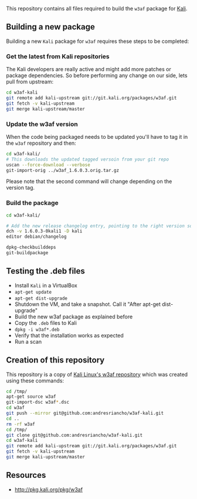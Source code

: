 This repository contains all files required to build the `w3af` package for [Kali](http://www.kali.org/).

## Building a new package

Building a new `Kali` package for `w3af` requires these steps to be completed:

### Get the latest from Kali repositories

The Kali developers are really active and might add more patches or package dependencies. So before performing any change on our side, lets pull from upstream:

```bash
cd w3af-kali
git remote add kali-upstream git://git.kali.org/packages/w3af.git
git fetch -v kali-upstream
git merge kali-upstream/master
```

### Update the w3af version

When the code being packaged needs to be updated you'll have to tag it in the `w3af` repository and then:

```bash
cd w3af-kali/
# This downloads the updated tagged versoin from your git repo
uscan --force-download --verbose
git-import-orig ../w3af_1.6.0.3.orig.tar.gz
```
Please note that the second command will change depending on the version tag.

### Build the package

```bash
cd w3af-kali/

# Add the new release changelog entry, pointing to the right version so dpkg-buildpackage can find the tgz
dch -v 1.6.0.3-0kali1 -D kali
editor debian/changelog

dpkg-checkbuilddeps
git-buildpackage
```

## Testing the .deb files
 * Install `Kali` in a VirtualBox
 * `apt-get update`
 * `apt-get dist-upgrade`
 * Shutdown the VM, and take a snapshot. Call it "After apt-get dist-upgrade"
 * Build the new w3af package as explained before
 * Copy the `.deb` files to Kali
 * `dpkg -i w3af*.deb`
 * Verify that the installation works as expected
 * Run a scan

## Creation of this repository
This repository is a copy of [Kali Linux's w3af repository](http://git.kali.org/gitweb/?p=packages/w3af.git;a=summary) which was created using these commands:

```bash
cd /tmp/
apt-get source w3af
git-import-dsc w3af*.dsc
cd w3af
git push --mirror git@github.com:andresriancho/w3af-kali.git
cd ..
rm -rf w3af
cd /tmp/
git clone git@github.com:andresriancho/w3af-kali.git
cd w3af-kali
git remote add kali-upstream git://git.kali.org/packages/w3af.git
git fetch -v kali-upstream
git merge kali-upstream/master
```

## Resources

 * http://pkg.kali.org/pkg/w3af
